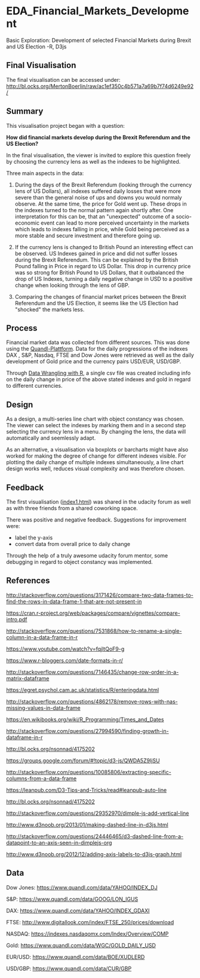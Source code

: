 # EDA_Financial_Markets_Development
Basic Exploration: Development of selected Financial Markets during Brexit and US Election -R, D3js



## Final Visualisation
The final visualisation can be accessed under: http://bl.ocks.org/MertonBoerlin/raw/ac1ef350c4b571a7a69b7f74d6249e92/

## Summary

This visualisation project began with a question: 

**How did financial markets develop during the Brexit Referendum and the US Election?**

In the final visualisation, the viewer is invited to explore this question freely by choosing the currency lens as well as the indexes to be highlighted. 

Three main aspects in the data:

1. During the days of the Brexit Referendum (looking through the currency lens of US Dollars), all indexes suffered daily losses that were more severe than the general noise of ups and downs you would normaly observe. At the same time, the price for Gold went up. These drops in the indexes turned to the normal pattern again shortly after. One interpretation for this can be, that an "unexpected" outcome of a socio-economic event can lead to more perceived uncertainty in the markets which leads to indexes falling in price, while Gold being perceived as a more stable and secure investment and therefore going up. 

2. If the currency lens is changed to British Pound an interesting effect can be observed. US Indexes gained in price and did not suffer losses during the Brexit Referendum. This can be explained by the British Pound falling in Price in regard to US Dollar. This drop in currency price was so strong for British Pound to US Dollars, that it outbalanced the drop of US Indexes, turning a daily negative change in USD to a positive change when looking through the lens of GBP.  

3. Comparing the changes of financial market prices between the Brexit Referendum and the US Election, it seems like the US Election had "shocked" the markets less.

## Process

Financial market data was collected from different sources. This was done using the [Quandl-Plattform](https://www.quandl.com/). Data for the daily progressions of the indexes DAX , S&P, Nasdaq, FTSE and Dow Jones were retrieved as well as the daily development of Gold price and the currency pairs USD/EUR, USD/GBP. 

Through [Data Wrangling with R](https://github.com/MertonBoerlin/EDA_Financial_Markets_Development/blob/master/Data_Wrangling.R), a single csv file was created including info on the daily change in price of the above stated indexes and gold in regard to different currencies.

## Design

As a design, a multi-series line chart with object constancy was chosen. The viewer can select the indexes by marking them and in a second step selecting the currency lens in a menu. By changing the lens, the data will automatically and seemlessly adapt. 

As an alternative, a visualisation via boxplots or barcharts might have also worked for making the degree of change for different indexes visible. For plotting the daily change of multiple indexes simultaneously, a line chart design works well, reduces visual complexity and was therefore chosen.

## Feedback

The first visualisation ([index1.html](https://github.com/MertonBoerlin/EDA_Financial_Markets_Development/blob/master/index1.html)) was shared in the udacity forum as well as with three friends from a shared coworking space.

There was positive and negative feedback. Suggestions for improvement were:

- label the y-axis 
- convert data from overall price to daily change

Through the help of a truly awesome udacity forum mentor, some debugging in regard to object constancy was implemented.

## References

http://stackoverflow.com/questions/3171426/compare-two-data-frames-to-find-the-rows-in-data-frame-1-that-are-not-present-in

https://cran.r-project.org/web/packages/compare/vignettes/compare-intro.pdf

http://stackoverflow.com/questions/7531868/how-to-rename-a-single-column-in-a-data-frame-in-r

https://www.youtube.com/watch?v=fqjltQoF9-g

https://www.r-bloggers.com/date-formats-in-r/

http://stackoverflow.com/questions/7146435/change-row-order-in-a-matrix-dataframe

https://egret.psychol.cam.ac.uk/statistics/R/enteringdata.html

http://stackoverflow.com/questions/4862178/remove-rows-with-nas-missing-values-in-data-frame

https://en.wikibooks.org/wiki/R_Programming/Times_and_Dates

http://stackoverflow.com/questions/27994590/finding-growth-in-dataframe-in-r

http://bl.ocks.org/nsonnad/4175202

https://groups.google.com/forum/#!topic/d3-js/QWDA5Z9IjSU

http://stackoverflow.com/questions/10085806/extracting-specific-columns-from-a-data-frame

https://leanpub.com/D3-Tips-and-Tricks/read#leanpub-auto-line

http://bl.ocks.org/nsonnad/4175202

http://stackoverflow.com/questions/29352970/dimple-js-add-vertical-line

http://www.d3noob.org/2013/01/making-dashed-line-in-d3js.html

http://stackoverflow.com/questions/24446465/d3-dashed-line-from-a-datapoint-to-an-axis-seen-in-dimplejs-org

http://www.d3noob.org/2012/12/adding-axis-labels-to-d3js-graph.html

## Data

Dow Jones: https://www.quandl.com/data/YAHOO/INDEX_DJ

S&P: https://www.quandl.com/data/GOOG/LON_IGUS

DAX: https://www.quandl.com/data/YAHOO/INDEX_GDAXI

FTSE: http://www.digitallook.com/index/FTSE_250/prices/download

NASDAQ: https://indexes.nasdaqomx.com/Index/Overview/COMP

Gold: https://www.quandl.com/data/WGC/GOLD_DAILY_USD


EUR/USD: https://www.quandl.com/data/BOE/XUDLERD

USD/GBP: https://www.quandl.com/data/CUR/GBP
